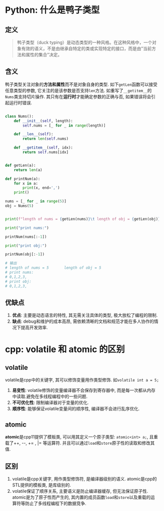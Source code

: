 # Python: 什么是鸭子类型

## 定义

> 鸭子类型（duck typing）是动态类型的一种风格。在这种风格中，一个对象有效的语义，不是由继承自特定的类或实现特定的接口，而是由"当前方法和属性的集合"决定。

## 含义

鸭子类型关注对象的**方法和属性**而不是对象自身的类型. 如下`getLen`函数可以接受任意类型的参数, 它关注的是该参数是否支持`len`方法. 如重写了`__getitem__`的`Nums`类支持切片操作. 其只有在**运行时**才能确定参数的正确与否, 如果错误将会引起运行时错误.

```python

class Nums():
    def __init__(self, length):
        self.nums = [_ for _ in range(length)]

    def __len__(self):
        return len(self.nums)

    def __getitem__(self, idx):
        return self.nums[idx]


def getLen(a):
    return len(a)

def printNum(a):
    for x in a:
        print(x, end=',')
    print()

nums = [_ for _ in range(5)]
obj = Nums(5)


print(f"length of nums = {getLen(nums)}\t length of obj = {getLen(obj)}")

print("print nums:")

printNum(nums[:-1])

print("print obj:")

printNum(obj[:-1])

# 输出
# length of nums = 5       length of obj = 5
# print nums:
# 0,1,2,3,
# print obj:
# 0,1,2,3,

```

## 优缺点

1. **优点**: 主要是动态语言的特性, 其无需关注具体的类型, 极大放松了编程的限制.
2. **缺点**: debug和维护的成本高昂, 需依赖清晰的文档和规范才能在多人协作的情况下提高开发效率.


# cpp: volatile 和 atomic 的区别

## volatile

volatile是cpp中的关键字, 其可以修饰变量用作类型修饰. 如`volatile int a = 5;`
1. **易变性**: volatile修饰的变量编译器不会保存到寄存器中, 而是每一次都从内存中读取.避免在多线程编程中的一些问题.
2. **不可优化性**: 限制编译器对于变量的优化.
3. **顺序性**: 能够保证volatile变量间的顺序性, 编译器不会进行乱序优化.

## atomic

**atomic**是cpp11提供了模板类, 可以用其定义一个原子类型: `atomic<int> a;`, 且重载了++, --, += , |= 等运算符. 并且可以通过`load`和`store`原子性的读取和修改其值.

## 区别

1. volatile是cpp关键字, 用作类型修饰符, 是编译器级别的语义. atomic是cpp的STL提供的模板类, 是库级别的.
2. volatile保证了顺序关系, 主要语义是防止编译器缓存, 但无法保证原子性. atomic是为了原子性而产生的, 其内置的成员函数`load`和`store`以及重载的运算符等防止了多线程编程下的数据竞争.